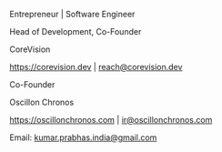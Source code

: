 Entrepreneur | Software Engineer

Head of Development, Co-Founder

CoreVision

https://corevision.dev | reach@corevision.dev

Co-Founder

Oscillon Chronos

https://oscillonchronos.com | ir@oscillonchronos.com

Email: kumar.prabhas.india@gmail.com

